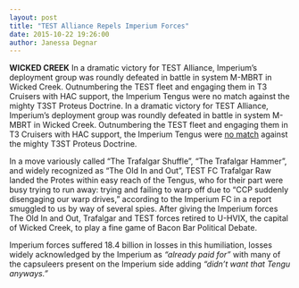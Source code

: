 ```yaml
---
layout: post
title: "TEST Alliance Repels Imperium Forces"
date: 2015-10-22 19:26:00
author: Janessa Degnar
---
```


**WICKED CREEK** In a dramatic victory for TEST Alliance, Imperium’s deployment
group was roundly defeated in battle in system M-MBRT in Wicked Creek.
Outnumbering the TEST fleet and engaging them in T3 Cruisers with HAC support,
the Imperium Tengus were no match against the mighty T3ST Proteus Doctrine. In
a dramatic victory for TEST Alliance, Imperium’s deployment group was roundly
defeated in battle in system M-MBRT in Wicked Creek. Outnumbering the TEST
fleet and engaging them in T3 Cruisers with HAC support, the Imperium Tengus
were [no
match](http://evf-eve.com/services/brcat/?s=591&b=6734999&e=90&t=urqb&r=1) 
against the mighty T3ST Proteus Doctrine.

In a move variously called “The Trafalgar Shuffle”, “The Trafalgar Hammer”, and
widely recognized as “The Old In and Out”, TEST FC Trafalgar Raw landed the
Protes within easy reach of the Tengus, who for their part were busy trying to
run away: trying and failing to warp off due to “CCP suddenly disengaging our
warp drives,” according to the Imperium FC in a report smuggled to us by way of
several spies. After giving the Imperium forces The Old In and Out, Trafalgar
and TEST forces retired to U-HVIX, the capital of Wicked Creek, to play a fine
game of Bacon Bar Political Debate.

Imperium forces suffered 18.4 billion in losses in this humiliation, losses
widely acknowledged by the Imperium as _“already paid for”_ with many of the
capsuleers present on the Imperium side adding _“didn’t want that Tengu
anyways.”_
